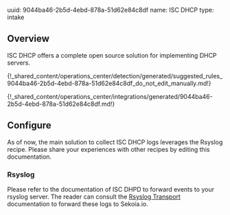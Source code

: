 uuid: 9044ba46-2b5d-4ebd-878a-51d62e84c8df
name: ISC DHCP
type: intake

## Overview
ISC DHCP offers a complete open source solution for implementing DHCP servers.

{!_shared_content/operations_center/detection/generated/suggested_rules_9044ba46-2b5d-4ebd-878a-51d62e84c8df_do_not_edit_manually.md!}

{!_shared_content/operations_center/integrations/generated/9044ba46-2b5d-4ebd-878a-51d62e84c8df.md!}

## Configure

As of now, the main solution to collect ISC DHCP logs leverages the Rsyslog recipe. Please share your experiences with other recipes by editing this documentation.

### Rsyslog

Please refer to the documentation of ISC DHPD to forward events to your rsyslog server. The reader can consult the [Rsyslog Transport](../../../ingestion_methods/rsyslog/) documentation to forward these logs to Sekoia.io.
